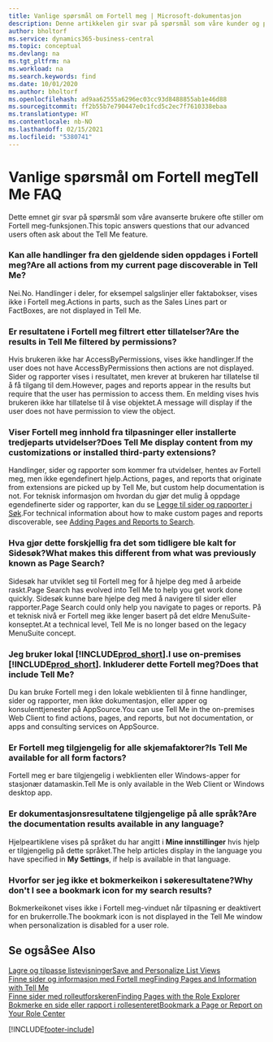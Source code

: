 ```yaml
---
title: Vanlige spørsmål om Fortell meg | Microsoft-dokumentasjon
description: Denne artikkelen gir svar på spørsmål som våre kunder og partnere ofte stiller om Fortell meg.
author: bholtorf
ms.service: dynamics365-business-central
ms.topic: conceptual
ms.devlang: na
ms.tgt_pltfrm: na
ms.workload: na
ms.search.keywords: find
ms.date: 10/01/2020
ms.author: bholtorf
ms.openlocfilehash: ad9aa62555a6296ec03cc93d8488855ab1e46d88
ms.sourcegitcommit: ff2b55b7e790447e0c1fcd5c2ec7f7610338ebaa
ms.translationtype: HT
ms.contentlocale: nb-NO
ms.lasthandoff: 02/15/2021
ms.locfileid: "5380741"
---
```

# <a name="tell-me-faq"></a><span data-ttu-id="1b916-103">Vanlige spørsmål om Fortell meg</span><span class="sxs-lookup"><span data-stu-id="1b916-103">Tell Me FAQ</span></span>
<span data-ttu-id="1b916-104">Dette emnet gir svar på spørsmål som våre avanserte brukere ofte stiller om Fortell meg-funksjonen.</span><span class="sxs-lookup"><span data-stu-id="1b916-104">This topic answers questions that our advanced users often ask about the Tell Me feature.</span></span>

### <a name="are-all-actions-from-my-current-page-discoverable-in-tell-me"></a><span data-ttu-id="1b916-105">Kan alle handlinger fra den gjeldende siden oppdages i Fortell meg?</span><span class="sxs-lookup"><span data-stu-id="1b916-105">Are all actions from my current page discoverable in Tell Me?</span></span>
<span data-ttu-id="1b916-106">Nei.</span><span class="sxs-lookup"><span data-stu-id="1b916-106">No.</span></span> <span data-ttu-id="1b916-107">Handlinger i deler, for eksempel salgslinjer eller faktabokser, vises ikke i Fortell meg.</span><span class="sxs-lookup"><span data-stu-id="1b916-107">Actions in parts, such as the Sales Lines part or FactBoxes, are not displayed in Tell Me.</span></span>

### <a name="are-the-results-in-tell-me-filtered-by-permissions"></a><span data-ttu-id="1b916-108">Er resultatene i Fortell meg filtrert etter tillatelser?</span><span class="sxs-lookup"><span data-stu-id="1b916-108">Are the results in Tell Me filtered by permissions?</span></span>
<span data-ttu-id="1b916-109">Hvis brukeren ikke har AccessByPermissions, vises ikke handlinger.</span><span class="sxs-lookup"><span data-stu-id="1b916-109">If the user does not have AccessByPermissions then actions are not displayed.</span></span> <span data-ttu-id="1b916-110">Sider og rapporter vises i resultatet, men krever at brukeren har tillatelse til å få tilgang til dem.</span><span class="sxs-lookup"><span data-stu-id="1b916-110">However, pages and reports appear in the results but require that the user has permission to access them.</span></span> <span data-ttu-id="1b916-111">En melding vises hvis brukeren ikke har tillatelse til å vise objektet.</span><span class="sxs-lookup"><span data-stu-id="1b916-111">A message will display if the user does not have permission to view the object.</span></span>

### <a name="does-tell-me-display-content-from-my-customizations-or-installed-third-party-extensions"></a><span data-ttu-id="1b916-112">Viser Fortell meg innhold fra tilpasninger eller installerte tredjeparts utvidelser?</span><span class="sxs-lookup"><span data-stu-id="1b916-112">Does Tell Me display content from my customizations or installed third-party extensions?</span></span>
<span data-ttu-id="1b916-113">Handlinger, sider og rapporter som kommer fra utvidelser, hentes av Fortell meg, men ikke egendefinert hjelp.</span><span class="sxs-lookup"><span data-stu-id="1b916-113">Actions, pages, and reports that originate from extensions are picked up by Tell Me, but custom help documentation is not.</span></span> <span data-ttu-id="1b916-114">For teknisk informasjon om hvordan du gjør det mulig å oppdage egendefinerte sider og rapporter, kan du se [Legge til sider og rapporter i Søk](/dynamics365/business-central/dev-itpro/developer/devenv-al-menusuite-functionality).</span><span class="sxs-lookup"><span data-stu-id="1b916-114">For technical information about how to make custom pages and reports discoverable, see [Adding Pages and Reports to Search](/dynamics365/business-central/dev-itpro/developer/devenv-al-menusuite-functionality).</span></span>

### <a name="what-makes-this-different-from-what-was-previously-known-as-page-search"></a><span data-ttu-id="1b916-115">Hva gjør dette forskjellig fra det som tidligere ble kalt for Sidesøk?</span><span class="sxs-lookup"><span data-stu-id="1b916-115">What makes this different from what was previously known as Page Search?</span></span>
<span data-ttu-id="1b916-116">Sidesøk har utviklet seg til Fortell meg for å hjelpe deg med å arbeide raskt.</span><span class="sxs-lookup"><span data-stu-id="1b916-116">Page Search has evolved into Tell Me to help you get work done quickly.</span></span> <span data-ttu-id="1b916-117">Sidesøk kunne bare hjelpe deg med å navigere til sider eller rapporter.</span><span class="sxs-lookup"><span data-stu-id="1b916-117">Page Search could only help you navigate to pages or reports.</span></span> <span data-ttu-id="1b916-118">På et teknisk nivå er Fortell meg ikke lenger basert på det eldre MenuSuite-konseptet.</span><span class="sxs-lookup"><span data-stu-id="1b916-118">At a technical level, Tell Me is no longer based on the legacy MenuSuite concept.</span></span>

### <a name="i-use-on-premises-prod_short-does-that-include-tell-me"></a><span data-ttu-id="1b916-119">Jeg bruker lokal [!INCLUDE[prod_short](includes/prod_short.md)].</span><span class="sxs-lookup"><span data-stu-id="1b916-119">I use on-premises [!INCLUDE[prod_short](includes/prod_short.md)].</span></span> <span data-ttu-id="1b916-120">Inkluderer dette Fortell meg?</span><span class="sxs-lookup"><span data-stu-id="1b916-120">Does that include Tell Me?</span></span>
<span data-ttu-id="1b916-121">Du kan bruke Fortell meg i den lokale webklienten til å finne handlinger, sider og rapporter, men ikke dokumentasjon, eller apper og konsulenttjenester på AppSource.</span><span class="sxs-lookup"><span data-stu-id="1b916-121">You can use Tell Me in the on-premises Web Client to find actions, pages, and reports, but not documentation, or apps and consulting services on AppSource.</span></span>

### <a name="is-tell-me-available-for-all-form-factors"></a><span data-ttu-id="1b916-122">Er Fortell meg tilgjengelig for alle skjemafaktorer?</span><span class="sxs-lookup"><span data-stu-id="1b916-122">Is Tell Me available for all form factors?</span></span>
<span data-ttu-id="1b916-123">Fortell meg er bare tilgjengelig i webklienten eller Windows-apper for stasjonær datamaskin.</span><span class="sxs-lookup"><span data-stu-id="1b916-123">Tell Me is only available in the Web Client or Windows desktop app.</span></span>

### <a name="are-the-documentation-results-available-in-any-language"></a><span data-ttu-id="1b916-124">Er dokumentasjonsresultatene tilgjengelige på alle språk?</span><span class="sxs-lookup"><span data-stu-id="1b916-124">Are the documentation results available in any language?</span></span>
<span data-ttu-id="1b916-125">Hjelpeartiklene vises på språket du har angitt i **Mine innstillinger** hvis hjelp er tilgjengelig på dette språket.</span><span class="sxs-lookup"><span data-stu-id="1b916-125">The help articles display in the language you have specified in **My Settings**, if help is available in that language.</span></span>

### <a name="why-dont-i-see-a-bookmark-icon-for-my-search-results"></a><span data-ttu-id="1b916-126">Hvorfor ser jeg ikke et bokmerkeikon i søkeresultatene?</span><span class="sxs-lookup"><span data-stu-id="1b916-126">Why don't I see a bookmark icon for my search results?</span></span>
<span data-ttu-id="1b916-127">Bokmerkeikonet vises ikke i Fortell meg-vinduet når tilpasning er deaktivert for en brukerrolle.</span><span class="sxs-lookup"><span data-stu-id="1b916-127">The bookmark icon is not displayed in the Tell Me window when personalization is disabled for a user role.</span></span>


## <a name="see-also"></a><span data-ttu-id="1b916-128">Se også</span><span class="sxs-lookup"><span data-stu-id="1b916-128">See Also</span></span>  
[<span data-ttu-id="1b916-129">Lagre og tilpasse listevisninger</span><span class="sxs-lookup"><span data-stu-id="1b916-129">Save and Personalize List Views</span></span>](ui-views.md)  
[<span data-ttu-id="1b916-130">Finne sider og informasjon med Fortell meg</span><span class="sxs-lookup"><span data-stu-id="1b916-130">Finding Pages and Information with Tell Me</span></span>](ui-search.md)  
[<span data-ttu-id="1b916-131">Finne sider med rolleutforskeren</span><span class="sxs-lookup"><span data-stu-id="1b916-131">Finding Pages with the Role Explorer</span></span>](ui-role-explorer.md)  
[<span data-ttu-id="1b916-132">Bokmerke en side eller rapport i rollesenteret</span><span class="sxs-lookup"><span data-stu-id="1b916-132">Bookmark a Page or Report on Your Role Center</span></span>](ui-bookmarks.md)


[!INCLUDE[footer-include](includes/footer-banner.md)]